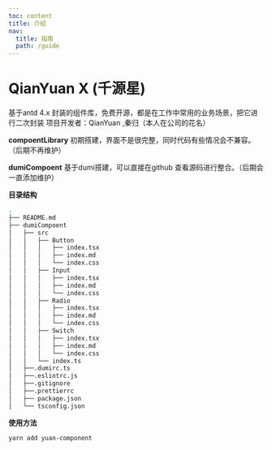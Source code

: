 ```yaml
---
toc: content
title: 介绍
nav:
  title: 指南
  path: /guide
---
```

# QianYuan X (千源星)
基于antd 4.x 封装的组件库，免费开源，都是在工作中常用的业务场景，把它进行二次封装
项目开发者：QianYuan ,秦归（本人在公司的花名）   

**compoentLibrary** 初期搭建，界面不是很完整，同时代码有些情况会不兼容。（后期不再维护）      

**dumiCompoent** 基于dumi搭建，可以直接在github 查看源码进行整合。（后期会一直添加维护）    


 **目录结构**
```bash
.
├── README.md
├── dumiCompoent
│   ├── src
│   │   ├── Button
│   │   │   ├── index.tsx
│   │   │   ├── index.md
│   │   │   └── index.css
│   │   ├── Input
│   │   │   ├── index.tsx
│   │   │   ├── index.md
│   │   │   └── index.css
│   │   ├── Radio
│   │   │   ├── index.tsx
│   │   │   ├── index.md
│   │   │   └── index.css
│   │   ├── Switch
│   │   │   ├── index.tsx
│   │   │   ├── index.md
│   │   │   └── index.css
│   │   └── index.ts
│   ├──.dumirc.ts
│   ├──.eslintrc.js
│   ├──.gitignore
│   ├──.prettierrc
│   ├── package.json
│   └── tsconfig.json
```
**使用方法**

```bash
yarn add yuan-component
```
